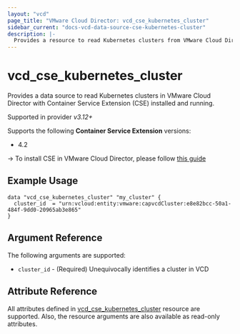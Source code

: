 ```yaml
---
layout: "vcd"
page_title: "VMware Cloud Director: vcd_cse_kubernetes_cluster"
sidebar_current: "docs-vcd-data-source-cse-kubernetes-cluster"
description: |-
  Provides a resource to read Kubernetes clusters from VMware Cloud Director with Container Service Extension installed and running.
---
```


# vcd\_cse\_kubernetes\_cluster

Provides a data source to read Kubernetes clusters in VMware Cloud Director with Container Service Extension (CSE) installed and running.

Supported in provider *v3.12+*

Supports the following **Container Service Extension** versions:

* 4.2

-> To install CSE in VMware Cloud Director, please follow [this guide](/providers/vmware/vcd/latest/docs/guides/container_service_extension_4_x_install)

## Example Usage

```hcl
data "vcd_cse_kubernetes_cluster" "my_cluster" {
  cluster_id  = "urn:vcloud:entity:vmware:capvcdCluster:e8e82bcc-50a1-484f-9dd0-20965ab3e865"
}
```

## Argument Reference

The following arguments are supported:

* `cluster_id` - (Required) Unequivocally identifies a cluster in VCD

## Attribute Reference

All attributes defined in [vcd_cse_kubernetes_cluster](/providers/vmware/vcd/latest/docs/resources/cse_kubernetes_cluster) resource are supported.
Also, the resource arguments are also available as read-only attributes.
